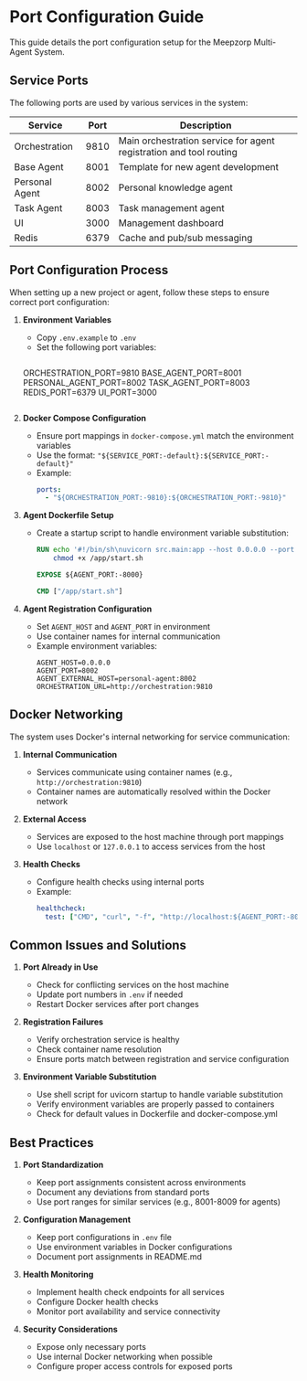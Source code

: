 # Port Configuration Guide

This guide details the port configuration setup for the Meepzorp Multi-Agent System.

## Service Ports

The following ports are used by various services in the system:

| Service | Port | Description |
|---------|------|-------------|
| Orchestration | 9810 | Main orchestration service for agent registration and tool routing |
| Base Agent | 8001 | Template for new agent development |
| Personal Agent | 8002 | Personal knowledge agent |
| Task Agent | 8003 | Task management agent |
| UI | 3000 | Management dashboard |
| Redis | 6379 | Cache and pub/sub messaging |

## Port Configuration Process

When setting up a new project or agent, follow these steps to ensure correct port configuration:

1. **Environment Variables**
   - Copy `.env.example` to `.env`
   - Set the following port variables:
     ```
    ORCHESTRATION_PORT=9810
    BASE_AGENT_PORT=8001
    PERSONAL_AGENT_PORT=8002
    TASK_AGENT_PORT=8003
    REDIS_PORT=6379
    UI_PORT=3000
    ```

2. **Docker Compose Configuration**
   - Ensure port mappings in `docker-compose.yml` match the environment variables
   - Use the format: `"${SERVICE_PORT:-default}:${SERVICE_PORT:-default}"`
   - Example:
     ```yaml
     ports:
       - "${ORCHESTRATION_PORT:-9810}:${ORCHESTRATION_PORT:-9810}"
     ```

3. **Agent Dockerfile Setup**
   - Create a startup script to handle environment variable substitution:
     ```dockerfile
     RUN echo '#!/bin/sh\nuvicorn src.main:app --host 0.0.0.0 --port ${AGENT_PORT:-8000}' > /app/start.sh && \
         chmod +x /app/start.sh
     
     EXPOSE ${AGENT_PORT:-8000}
     
     CMD ["/app/start.sh"]
     ```

4. **Agent Registration Configuration**
   - Set `AGENT_HOST` and `AGENT_PORT` in environment
   - Use container names for internal communication
   - Example environment variables:
     ```
     AGENT_HOST=0.0.0.0
     AGENT_PORT=8002
     AGENT_EXTERNAL_HOST=personal-agent:8002
     ORCHESTRATION_URL=http://orchestration:9810
     ```

## Docker Networking

The system uses Docker's internal networking for service communication:

1. **Internal Communication**
   - Services communicate using container names (e.g., `http://orchestration:9810`)
   - Container names are automatically resolved within the Docker network

2. **External Access**
   - Services are exposed to the host machine through port mappings
   - Use `localhost` or `127.0.0.1` to access services from the host

3. **Health Checks**
   - Configure health checks using internal ports
   - Example:
     ```yaml
     healthcheck:
       test: ["CMD", "curl", "-f", "http://localhost:${AGENT_PORT:-8002}/health"]
     ```

## Common Issues and Solutions

1. **Port Already in Use**
   - Check for conflicting services on the host machine
   - Update port numbers in `.env` if needed
   - Restart Docker services after port changes

2. **Registration Failures**
   - Verify orchestration service is healthy
   - Check container name resolution
   - Ensure ports match between registration and service configuration

3. **Environment Variable Substitution**
   - Use shell script for uvicorn startup to handle variable substitution
   - Verify environment variables are properly passed to containers
   - Check for default values in Dockerfile and docker-compose.yml

## Best Practices

1. **Port Standardization**
   - Keep port assignments consistent across environments
   - Document any deviations from standard ports
   - Use port ranges for similar services (e.g., 8001-8009 for agents)

2. **Configuration Management**
   - Keep port configurations in `.env` file
   - Use environment variables in Docker configurations
   - Document port assignments in README.md

3. **Health Monitoring**
   - Implement health check endpoints for all services
   - Configure Docker health checks
   - Monitor port availability and service connectivity

4. **Security Considerations**
   - Expose only necessary ports
   - Use internal Docker networking when possible
   - Configure proper access controls for exposed ports 